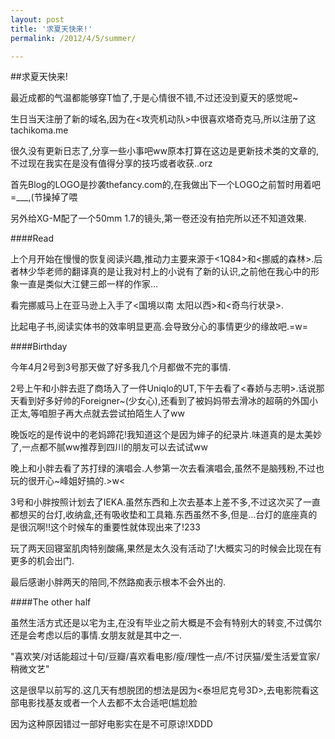 ```yaml
---
layout: post
title: '求夏天快来!'
permalink: /2012/4/5/summer/

---
```


##求夏天快来!

最近成都的气温都能够穿T恤了,于是心情很不错,不过还没到夏天的感觉呢~

生日当天注册了新的域名,因为在<攻壳机动队>中很喜欢塔奇克马,所以注册了这tachikoma.me

很久没有更新日志了,分享一些小事吧ww原本打算在这边是更新技术类的文章的,不过现在我实在是没有值得分享的技巧或者收获..orz

首先Blog的LOGO是抄袭thefancy.com的,在我做出下一个LOGO之前暂时用着吧=___,(节操掉了喂

另外给XG-M配了一个50mm 1.7的镜头,第一卷还没有拍完所以还不知道效果.

####Read

上个月开始在慢慢的恢复阅读兴趣,推动力主要来源于<1Q84>和<挪威的森林>.后者林少华老师的翻译真的是让我对村上的小说有了新的认识,之前他在我心中的形象一直是类似大江健三郎一样的作家…

看完挪威马上在亚马逊上入手了<国境以南 太阳以西>和<奇鸟行状录>.

比起电子书,阅读实体书的效率明显更高.会导致分心的事情更少的缘故吧.=w=

####Birthday

今年4月2号到3号那天做了好多我几个月都做不完的事情.

2号上午和小胖去逛了商场入了一件Uniqlo的UT,下午去看了<春娇与志明>.话说那天看到好多好帅的Foreigner~(少女心),还看到了被妈妈带去滑冰的超萌的外国小正太,等咱胆子再大点就去尝试拍陌生人了ww

晚饭吃的是传说中的老妈蹄花!我知道这个是因为婶子的纪录片.味道真的是太美妙了,一点都不腻ww推荐到四川的朋友可以去试试ww

晚上和小胖去看了苏打绿的演唱会.人参第一次去看演唱会,虽然不是脑残粉,不过也玩的很开心~峰姐好搞的.>w<

3号和小胖按照计划去了IEKA.虽然东西和上次去基本上差不多,不过这次买了一直都想买的台灯,收纳盒,还有吸收垫和工具箱.东西虽然不多,但是…台灯的底座真的是很沉啊!!这个时候车的重要性就体现出来了!233

玩了两天回寝室肌肉特别酸痛,果然是太久没有活动了!大概实习的时候会比现在有更多的机会出门.

最后感谢小胖两天的陪同,不然路痴表示根本不会外出的.

####The other half

虽然生活方式还是以宅为主,在没有毕业之前大概是不会有特别大的转变,不过偶尔还是会考虑以后的事情.女朋友就是其中之一.

"喜欢笑/对话能超过十句/豆瓣/喜欢看电影/瘦/理性一点/不讨厌猫/爱生活爱宜家/稍微文艺"

这是很早以前写的.这几天有想脱团的想法是因为<泰坦尼克号3D>,去电影院看这部电影找基友或者一个人去都不太合适吧(尴尬脸

因为这种原因错过一部好电影实在是不可原谅!XDDD